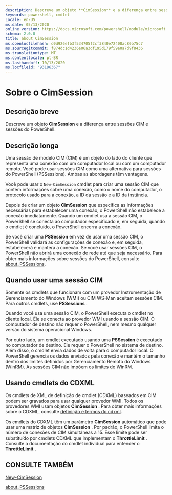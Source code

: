 ```yaml
---
description: Descreve um objeto **CimSession** e a diferença entre sessões CIM e sessões do PowerShell.
keywords: powershell, cmdlet
Locale: en-US
ms.date: 05/13/2020
online version: https://docs.microsoft.com/powershell/module/microsoft.powershell.core/about/about_cimsession?view=powershell-7.1&WT.mc_id=ps-gethelp
schema: 2.0.0
title: about_CimSession
ms.openlocfilehash: d0d926efb3f534705f2cf3840e72408ac80b75c7
ms.sourcegitcommit: f874dc1d4236e06a3df195d179f59e0a7d9f8436
ms.translationtype: MT
ms.contentlocale: pt-BR
ms.lasthandoff: 10/13/2020
ms.locfileid: "93196367"
---
```

# <a name="about-cimsession"></a>Sobre o CimSession

## <a name="short-description"></a>Descrição breve
Descreve um objeto **CimSession** e a diferença entre sessões CIM e sessões do PowerShell.

## <a name="long-description"></a>Descrição longa

Uma sessão de modelo CIM (CIM) é um objeto do lado do cliente que representa uma conexão com um computador local ou com um computador remoto. Você pode usar sessões CIM como uma alternativa para sessões do PowerShell (PSSessions). Ambas as abordagens têm vantagens.

Você pode usar o `New-CimSession` cmdlet para criar uma sessão CIM que contém informações sobre uma conexão, como o nome do computador, o protocolo usado para a conexão, a ID da sessão e a ID da instância.

Depois de criar um objeto **CimSession** que especifica as informações necessárias para estabelecer uma conexão, o PowerShell não estabelece a conexão imediatamente. Quando um cmdlet usa a sessão CIM, o PowerShell se conecta ao computador especificado e, em seguida, quando o cmdlet é concluído, o PowerShell encerra a conexão.

Se você criar uma **PSSession** em vez de usar uma sessão CIM, o PowerShell validará as configurações de conexão e, em seguida, estabelecerá e manterá a conexão. Se você usar sessões CIM, o PowerShell não abrirá uma conexão de rede até que seja necessário. Para obter mais informações sobre sessões do PowerShell, consulte [about_PSSessions](about_PSSessions.md).

## <a name="when-to-use-a-cim-session"></a>Quando usar uma sessão CIM

Somente os cmdlets que funcionam com um provedor Instrumentação de Gerenciamento do Windows (WMI) ou CIM WS-Man aceitam sessões CIM. Para outros cmdlets, use **PSSessions** .

Quando você usa uma sessão CIM, o PowerShell executa o cmdlet no cliente local. Ele se conecta ao provedor WMI usando a sessão CIM. O computador de destino não requer o PowerShell, nem mesmo qualquer versão do sistema operacional Windows.

Por outro lado, um cmdlet executado usando uma **PSSession** é executado no computador de destino.
Ele requer o PowerShell no sistema de destino. Além disso, o cmdlet envia dados de volta para o computador local. O PowerShell gerencia os dados enviados pela conexão e mantém o tamanho dentro dos limites definidos por Gerenciamento Remoto do Windows (WinRM). As sessões CIM não impõem os limites do WinRM.

## <a name="using-cdxml-cmdlets"></a>Usando cmdlets do CDXML

Os cmdlets de XML de definição de cmdlet (CDXML) baseados em CIM podem ser gravados para usar qualquer provedor WMI. Todos os provedores WMI usam objetos **CimSession** . Para obter mais informações sobre o CDXML, consulte [definição e termos do cdxml](/previous-versions/windows/desktop/wmi_v2/cdxml-overview).

Os cmdlets do CDXML têm um parâmetro **CimSession** automático que pode usar uma matriz de objetos **CimSession** . Por padrão, o PowerShell limita o número de conexões de CIM simultâneas a 15. Esse limite pode ser substituído por cmdlets CDXML que implementam o **ThrottleLimit** . Consulte a documentação do cmdlet individual para entender o **ThrottleLimit** .

## <a name="see-also"></a>CONSULTE TAMBÉM

[New-CimSession](xref:CimCmdlets.New-CimSession)

[about_PSSessions](about_PSSessions.md)

